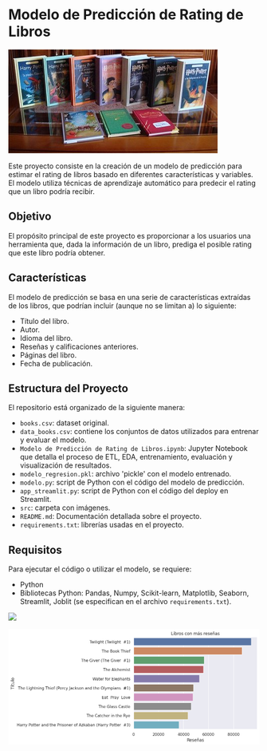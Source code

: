 # Modelo de Predicción de Rating de Libros

![](https://github.com/federicomolina86/ModeloPredictivoLibros/blob/main/src/libros.jpg)

Este proyecto consiste en la creación de un modelo de predicción para estimar el rating de libros basado en diferentes características y variables. El modelo utiliza técnicas de aprendizaje automático para predecir el rating que un libro podría recibir.

## Objetivo

El propósito principal de este proyecto es proporcionar a los usuarios una herramienta que, dada la información de un libro, prediga el posible rating que este libro podría obtener. 

## Características

El modelo de predicción se basa en una serie de características extraídas de los libros, que podrían incluir (aunque no se limitan a) lo siguiente:
- Título del libro.
- Autor.
- Idioma del libro.
- Reseñas y calificaciones anteriores.
- Páginas del libro.
- Fecha de publicación.

## Estructura del Proyecto

El repositorio está organizado de la siguiente manera:
- `books.csv`: dataset original.
- `data_books.csv`: contiene los conjuntos de datos utilizados para entrenar y evaluar el modelo.
- `Modelo de Predicción de Rating de Libros.ipynb`: Jupyter Notebook que detalla el proceso de ETL, EDA, entrenamiento, evaluación y visualización de resultados.
- `modelo_regresion.pkl`: archivo 'pickle' con el modelo entrenado.
- `modelo.py`: script de Python con el código del modelo de predicción.
- `app_streamlit.py`: script de Python con el código del deploy en Streamlit.
- `src`: carpeta con imágenes.
- `README.md`: Documentación detallada sobre el proyecto.
- `requirements.txt`: librerías usadas en el proyecto.

## Requisitos

Para ejecutar el código o utilizar el modelo, se requiere:
- Python
- Bibliotecas Python: Pandas, Numpy, Scikit-learn, Matplotlib, Seaborn, Streamlit, Joblit (se especifican en el archivo `requirements.txt`).


![](https://github.com/federicomolina86/ModeloPredictivoLibros/blob/main/src/Comparaci%C3%B3n%20valores%20reales%20y%20predichos.png)

![](https://github.com/federicomolina86/ModeloPredictivoLibros/blob/main/src/Libros%20con%20m%C3%A1s%20rese%C3%B1as.png)

